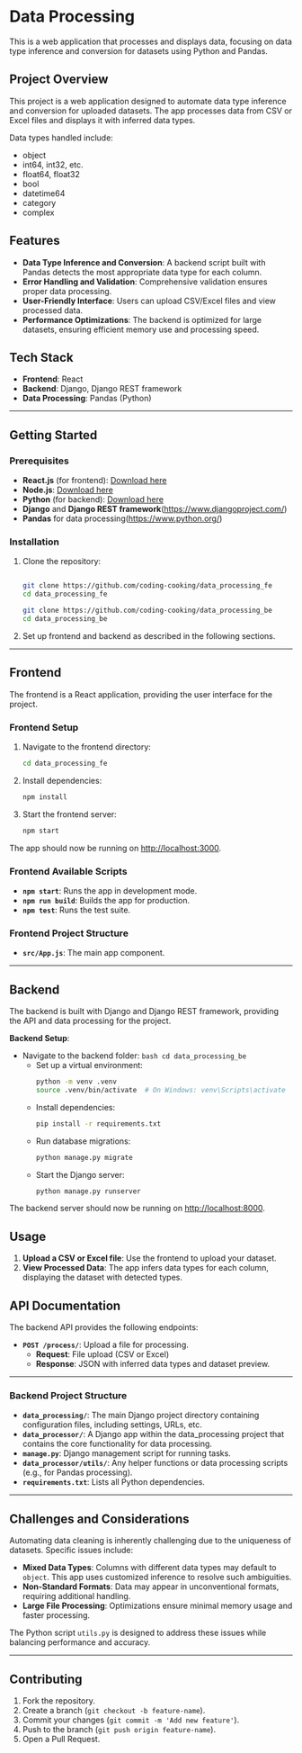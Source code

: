 # Data Processing

This is a web application that processes and displays data, focusing on data type inference and conversion for datasets using Python and Pandas.

## Project Overview

This project is a web application designed to automate data type inference and conversion for uploaded datasets. The app processes data from CSV or Excel files and displays it with inferred data types.

Data types handled include:
- object
- int64, int32, etc.
- float64, float32
- bool
- datetime64
- category
- complex

## Features

- **Data Type Inference and Conversion**: A backend script built with Pandas detects the most appropriate data type for each column.
- **Error Handling and Validation**: Comprehensive validation ensures proper data processing.
- **User-Friendly Interface**: Users can upload CSV/Excel files and view processed data.
- **Performance Optimizations**: The backend is optimized for large datasets, ensuring efficient memory use and processing speed.

## Tech Stack

- **Frontend**: React
- **Backend**: Django, Django REST framework
- **Data Processing**: Pandas (Python)

---

## Getting Started

### Prerequisites

- **React.js** (for frontend): [Download here](https://react.dev/)
- **Node.js**: [Download here](https://nodejs.org/)
- **Python** (for backend): [Download here](https://www.python.org/)
- **Django** and **Django REST framework**(https://www.djangoproject.com/)
- **Pandas** for data processing(https://www.python.org/)

### Installation

1. Clone the repository:

    ```bash

    git clone https://github.com/coding-cooking/data_processing_fe
    cd data_processing_fe

    git clone https://github.com/coding-cooking/data_processing_be
    cd data_processing_be
    ```

2. Set up frontend and backend as described in the following sections.

---

## Frontend

The frontend is a React application, providing the user interface for the project.

### Frontend Setup

1. Navigate to the frontend directory:

    ```bash
    cd data_processing_fe
    ```

2. Install dependencies:

    ```bash
    npm install
    ```

3. Start the frontend server:

    ```bash
    npm start
    ```

The app should now be running on [http://localhost:3000](http://localhost:3000).

### Frontend Available Scripts

- **`npm start`**: Runs the app in development mode.
- **`npm run build`**: Builds the app for production.
- **`npm test`**: Runs the test suite.

### Frontend Project Structure

- **`src/App.js`**: The main app component.

---

## Backend

The backend is built with Django and Django REST framework, providing the API and data processing for the project.

**Backend Setup**:

- Navigate to the backend folder:
        ```bash
        cd data_processing_be
        ```
    - Set up a virtual environment:
        ```bash
        python -m venv .venv
        source .venv/bin/activate  # On Windows: venv\Scripts\activate
        ```
    - Install dependencies:
        ```bash
        pip install -r requirements.txt
        ```
    - Run database migrations:
        ```bash
        python manage.py migrate
        ```
    - Start the Django server:
        ```bash
        python manage.py runserver
        ```

The backend server should now be running on [http://localhost:8000](http://localhost:8000).

## Usage

1. **Upload a CSV or Excel file**: Use the frontend to upload your dataset.
2. **View Processed Data**: The app infers data types for each column, displaying the dataset with detected types.

## API Documentation

The backend API provides the following endpoints:

- **`POST /process/`**: Upload a file for processing.
    - **Request**: File upload (CSV or Excel)
    - **Response**: JSON with inferred data types and dataset preview.

---

### Backend Project Structure

- **`data_processing/`**: The main Django project directory containing configuration files, including settings, URLs, etc.
- **`data_processor/`**: A Django app within the data_processing project that contains the core functionality for data processing. 
- **`manage.py`**: Django management script for running tasks.
- **`data_processor/utils/`**: Any helper functions or data processing scripts (e.g., for Pandas processing).
- **`requirements.txt`**: Lists all Python dependencies.

---

## Challenges and Considerations

Automating data cleaning is inherently challenging due to the uniqueness of datasets. Specific issues include:

- **Mixed Data Types**: Columns with different data types may default to `object`. This app uses customized inference to resolve such ambiguities.
- **Non-Standard Formats**: Data may appear in unconventional formats, requiring additional handling.
- **Large File Processing**: Optimizations ensure minimal memory usage and faster processing.

The Python script `utils.py` is designed to address these issues while balancing performance and accuracy.

---

## Contributing

1. Fork the repository.
2. Create a branch (`git checkout -b feature-name`).
3. Commit your changes (`git commit -m 'Add new feature'`).
4. Push to the branch (`git push origin feature-name`).
5. Open a Pull Request.